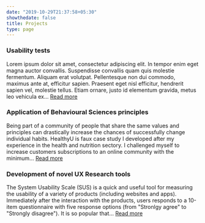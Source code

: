 ```yaml
---
date: "2019-10-29T21:37:58+05:30"
showthedate: false
title: Projects
type: page
---
```


### Usability tests

Lorem ipsum dolor sit amet, consectetur adipiscing elit. In tempor enim eget magna auctor convallis. Suspendisse convallis quam quis molestie fermentum. Aliquam erat volutpat. Pellentesque non dui commodo, maximus ante at, efficitur sapien. Praesent eget nisl efficitur, hendrerit sapien vel, molestie tellus. Etiam ornare, justo id elementum gravida, metus leo vehicula ex... [Read more](/projects/case_study_MeatNet)

### Application of Behavioural Sciences principles

Being part of a community of people that share the same values and principles can drastically increase the chances of successfully change individual habits. HealthyU is faux case study I developed after my experience in the health and nutrition sectory. I challenged myself to increase customers subscriptions to an online community with the minimum... [Read more](/projects/case_study_pricing_plans)

### Development of novel UX Research tools

The System Usability Scale (SUS) is a quick and useful tool for measuring the usability of a variety of products (including websites and apps). Immediately after the interaction with the products, users responds to a 10-item questionnaire with five response options (from "Stronlgy agree" to "Strongly disagree"). It is so popular that... [Read more](/projects/case_study_SUS)